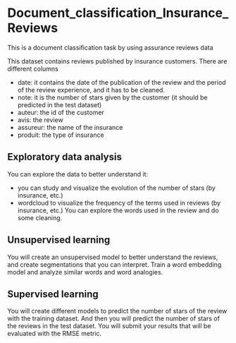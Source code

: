 # Document_classification_Insurance_Reviews
This is a document classification task by using assurance reviews data


This dataset contains reviews published by insurance customers. There are different columns
- date: it contains the date of the publication of the review and the period of the review experience, and it has to be cleaned.
- note: it is the number of stars given by the customer (it should be predicted in the test dataset)
- auteur: the id of the customer
- avis: the review
- assureur: the name of the insurance
- produit: the type of insurance
## Exploratory data analysis
You can explore the data to better understand it:
- you can study and visualize the evolution of the number of stars (by insurance, etc.)
- wordcloud to visualize the frequency of the terms used in reviews (by insurance, etc.)
You can explore the words used in the review and do some cleaning.
## Unsupervised learning
You will create an unsupervised model to better understand the reviews, and create segmentations that you can interpret.
Train a word embedding model and analyze similar words and word analogies.
   
## Supervised learning
You will create different models to predict the number of stars of the review with the training dataset.
And then you will predict the number of stars of the reviews in the test dataset. You will submit your results that will be evaluated with the RMSE metric.
